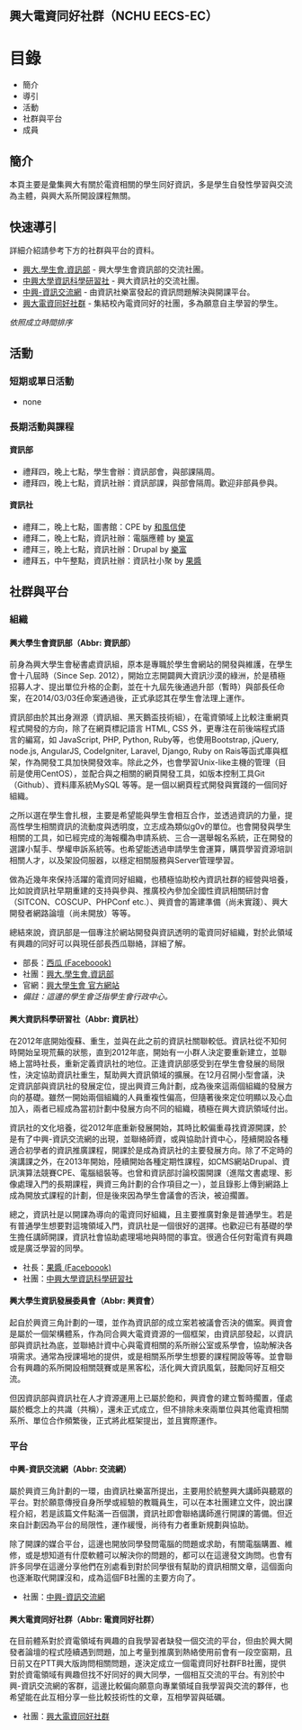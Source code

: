 興大電資同好社群（NCHU EECS-EC）
----

# 目錄
- 簡介
- 導引
- 活動
- 社群與平台
- 成員
        
## 簡介
本頁主要是彙集興大有關於電資相關的學生同好資訊，多是學生自發性學習與交流為主體，與興大系所開設課程無關。

## 快速導引
詳細介紹請參考下方的社群與平台的資料。

- [興大.學生會.資訊部][1] - 興大學生會資訊部的交流社團。
- [中興大學資訊科學研習社][2] - 興大資訊社的交流社團。
- [中興-資訊交流網][3] - 由資訊社樂富發起的資訊問題解決與開課平台。
- [興大電資同好社群][4] - 集結校內電資同好的社團，多為願意自主學習的學生。

_依照成立時間排序_

## 活動

### 短期或單日活動
- none

### 長期活動與課程
#### 資訊部
- 禮拜四，晚上七點，學生會辦：資訊部會，與部課隔周。
- 禮拜四，晚上七點，資訊社辦：資訊部課，與部會隔周。歡迎非部員參與。

#### 資訊社
- 禮拜二，晚上七點，圖書館：CPE by [和風信使][5]
- 禮拜二，晚上七點，資訊社辦：電腦應體 by [樂富][6]
- 禮拜三，晚上七點，資訊社辦：Drupal by [樂富][6]
- 禮拜五，中午整點，資訊社辦：資訊社小聚 by [果醬][10]

## 社群與平台
### 組織
#### 興大學生會資訊部（Abbr: 資訊部）
前身為興大學生會秘書處資訊組，原本是專職於學生會網站的開發與維護，在學生會十八屆時（Since Sep. 2012），開始立志開闢興大資訊沙漠的綠洲，於是積極招募人才、提出單位升格的企劃，並在十九屆先後通過升部（暫時）與部長任命案，在2014/03/03任命案通過後，正式承認其在學生會法理上運作。

資訊部由於其出身淵源（資訊組、黑天鵝盃技術組），在電資領域上比較注重網頁程式開發的方向，除了在網頁標記語言 HTML, CSS 外，更專注在前後端程式語言的編寫，如 JavaScript, PHP, Python, Ruby等，也使用Bootstrap, jQuery, node.js, AngularJS, CodeIgniter, Laravel, Django, Ruby on Rais等函式庫與框架，作為開發工具加快開發效率。除此之外，也會學習Unix-like主機的管理（目前是使用CentOS），並配合與之相關的網頁開發工具，如版本控制工具Git（Github）、資料庫系統MySQL 等等。是一個以網頁程式開發與實踐的一個同好組織。

之所以選在學生會扎根，主要是希望能與學生會相互合作，並透過資訊的力量，提高性學生相關資訊的流動度與透明度，立志成為類似g0v的單位。也會開發與學生相關的工具，如已經完成的海報欄為申請系統、三合一選舉報名系統，正在開發的選課小幫手、學權申訴系統等。也希望能透過申請學生會運算，購買學習資源培訓相關人才，以及架設伺服器，以穩定相關服務與Server管理學習。

做為近幾年來保持活躍的電資同好組織，也積極協助校內資訊社群的經營與培養，比如說資訊社早期重建的支持與參與、推廣校內參加全國性資訊相關研討會（SITCON、COSCUP、PHPConf etc.）、興資會的籌建準備（尚未實踐）、興大開發者網路論壇（尚未開放）等等。

總結來說，資訊部是一個專注於網站開發與資訊透明的電資同好組織，對於此領域有興趣的同好可以與現任部長西瓜聯絡，詳細了解。

- 部長：[西瓜 (Faceboook)][7]
- 社團：[興大.學生會.資訊部][8]
- 官網：[興大學生會 官方網站][9]
- _備註：這邊的學生會泛指學生會行政中心。_

#### 興大資訊科學研習社（Abbr: 資訊社）
在2012年底開始復蘇、重生，並與在此之前的資訊社關聯較低。資訊社從不知何時開始呈現荒蕪的狀態，直到2012年底，開始有一小群人決定要重新建立，並聯絡上當時社長，重新定義資訊社的地位。正逢資訊部感受到在學生會發展的局限性，決定協助資訊社重生，幫助興大資訊領域的擴展。在12月召開小型會議，決定資訊部與資訊社的發展定位，提出興資三角計劃，成為後來這兩個組織的發展方向的基礎。雖然一開始兩個組織的人員重複性偏高，但隨著後來定位明顯以及心血加入，兩者已經成為當初計劃中發展方向不同的組織，積極在興大資訊領域付出。

資訊社的文化培養，從2012年底重新發展開始，其時比較偏重尋找資源開課，於是有了中興-資訊交流網的出現，並聯絡師資，或與協助計資中心，陸續開設各種適合初學者的資訊推廣課程，開課於是成為資訊社的主要發展方向。除了不定時的演講課之外，在2013年開始，陸續開始各種定期性課程，如CMS網站Drupal、資訊演算法競賽CPE、電腦組裝等。也曾和資訊部討論校園開課（進階文書處理、影像處理入門的長期課程，興資三角計劃的合作項目之一），並且錄影上傳到網路上成為開放式課程的計劃，但是後來因為學生會議會的否決，被迫擱置。

總之，資訊社是以開課為導向的電資同好組織，且主要推廣對象是普通學生。若是有普通學生想要對這塊領域入門，資訊社是一個很好的選擇。也歡迎已有基礎的學生擔任講師開課，資訊社會協助處理場地與時間的事宜。很適合任何對電資有興趣或是廣泛學習的同學。

- 社長：[果醬 (Faceboook)][10]
- 社團：[中興大學資訊科學研習社][11]

#### 興大學生資訊發展委員會（Abbr: 興資會）
起自於興資三角計劃的一環，並作為資訊部的成立案若被議會否決的備案。興資會是屬於一個架構體系，作為同合興大電資資源的一個框架，由資訊部發起，以資訊部與資訊社為底，並聯絡計資中心與電資相關的系所辦公室或系學會，協助解決各項需求。通常為授課場地的提供，或是相關系所學生想要的課程開設等等。並會聯合有興趣的系所開設相關競賽或是黑客松，活化興大資訊風氣，鼓勵同好互相交流。

但因資訊部與資訊社在人才資源運用上已屬於飽和，興資會的建立暫時擱置，僅處屬於概念上的共識（共稱），還未正式成立，但不排除未來兩單位與其他電資相關系所、單位合作頻繁後，正式將此框架提出，並且實際運作。

### 平台

#### 中興-資訊交流網（Abbr: 交流網）
屬於興資三角計劃的一環，由資訊社樂富所提出，主要用於統整興大講師與聽眾的平台。對於願意傳授自身所學或經驗的教職員生，可以在本社團建立文件，說出課程介紹，若是該篇文件點滿一百個讚，資訊社即會聯絡講師進行開課的籌備。但近來自計劃因為平台的局限性，運作緩慢，尚待有力者重新規劃與協助。

除了開課的媒合平台，這邊也開放同學發問電腦的問題或求助，有關電腦購置、維修，或是想知道有什麼軟體可以解決你的問題的，都可以在這邊發文詢問。也會有許多同學在這邊分享他們在別處看到對於同學很有幫助的資訊相關文章，這個面向也逐漸取代開課沒和，成為這個FB社團的主要方向了。

- 社團：[中興-資訊交流網][12]

#### 興大電資同好社群（Abbr: 電資同好社群）
在目前體系對於資電領域有興趣的自我學習者缺發一個交流的平台，但由於興大開發者論壇的程式陸續遇到問題，加上考量到推廣到熱絡使用前會有一段空窗期，且日前又在PTT興大版詢問相關問題，遂決定成立一個電資同好社群FB社團，提供對於資電領域有興趣但找不好同好的興大同學，一個相互交流的平台。有別於中興-資訊交流網的客群，這邊比較偏向願意向專業領域自我學習與交流的夥伴，也希望能在此互相分享一些比較技術性的文章，互相學習與砥礪。

- 社團：[興大電資同好社群][13]


  [1]: https://www.facebook.com/groups/190537891119798/
  [2]: https://www.facebook.com/groups/it.nchu/
  [3]: https://www.facebook.com/groups/jshare.tc/
  [4]: https://www.facebook.com/groups/693883194008233/
  [5]: https://www.facebook.com/taichunmin?fref=ts
  [6]: https://www.facebook.com/jLove885?fref=ts
  [7]: https://www.facebook.com/ChiuGuanYu
  [8]: https://www.facebook.com/groups/190537891119798/
  [9]: http://nchusg.org/
  [10]: https://www.facebook.com/tom83615
  [11]: https://www.facebook.com/groups/it.nchu/
  [12]: https://www.facebook.com/groups/jshare.tc/
  [13]: https://www.facebook.com/groups/693883194008233/